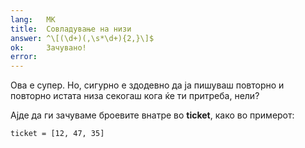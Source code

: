 ```yaml
---
lang:   MK
title:  Совладување на низи
answer: ^\[(\d+)(,\s*\d+){2,}\]$
ok:     Зачувано!
error:  
---
```


Ова е супер. Но, сигурно е здодевно да ја пишуваш повторно и повторно истата низа секогаш кога ќе ти притреба, нели?

Ајде да ги зачуваме броевите внатре во **ticket**, како во примерот:

    ticket = [12, 47, 35]
